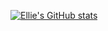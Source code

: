 [![Ellie's GitHub stats](https://github-readme-stats.vercel.app/api?username=treetrunkz)](https://github.com/treetrunkz/github-readme-stats)
